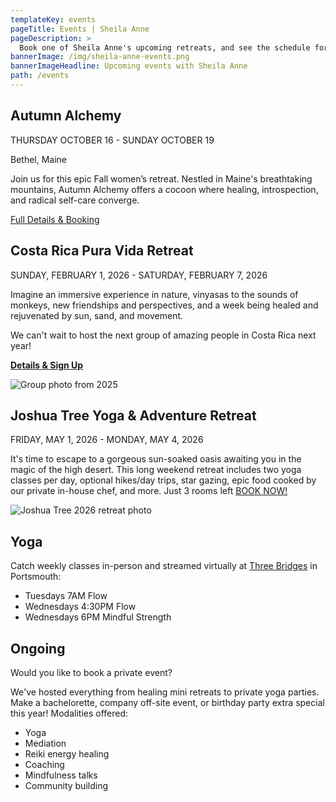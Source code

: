 ```yaml
---
templateKey: events
pageTitle: Events | Sheila Anne
pageDescription: >
  Book one of Sheila Anne's upcoming retreats, and see the schedule for future programs being offered. Don't miss out!
bannerImage: /img/sheila-anne-events.png
bannerImageHeadline: Upcoming events with Sheila Anne
path: /events
---
```


## Autumn Alchemy

THURSDAY OCTOBER 16 - SUNDAY OCTOBER 19

Bethel, Maine

Join us for this epic Fall women’s retreat. Nestled in Maine's breathtaking mountains, Autumn Alchemy offers a cocoon where healing, introspection, and radical self-care converge.

[Full Details & Booking](/autumn-alchemy/)

## Costa Rica Pura Vida Retreat

SUNDAY, FEBRUARY 1, 2026 - SATURDAY, FEBRUARY 7, 2026

Imagine an immersive experience in nature, vinyasas to the sounds of monkeys, new friendships and perspectives, and a week being healed and rejuvenated by sun, sand, and movement.

We can't wait to host the next group of amazing people in Costa Rica next year!

**[Details & Sign Up](/pura-vida-retreat/)**

![Group photo from 2025](/img/pura-vida-2025-group.jpg "Group photo from 2025")

## Joshua Tree Yoga & Adventure Retreat

FRIDAY, MAY 1, 2026 - MONDAY, MAY 4, 2026

It's time to escape to a gorgeous sun-soaked oasis awaiting you in the magic of the high desert. This long weekend retreat includes two yoga classes per day, optional hikes/day trips, star gazing, epic food cooked by our private in-house chef, and more. Just 3 rooms left [BOOK NOW!](https://www.saraholesonyoga.com/joshuatree-retreat)

![Joshua Tree 2026 retreat photo](/img/joshua-tree-2026-retreat.jpg "Imagine relaxing by the fire in Joshua Tree with us!")

## Yoga

Catch weekly classes in-person and streamed virtually at [Three Bridges](https://www.3bridgesyoga.com/) in Portsmouth:

- Tuesdays 7AM Flow
- Wednesdays 4:30PM Flow
- Wednesdays 6PM Mindful Strength

## Ongoing

Would you like to book a private event?

We've hosted everything from healing mini retreats to private yoga parties. Make a bachelorette, company off-site event, or birthday party extra special this year! Modalities offered:

- Yoga
- Mediation
- Reiki energy healing
- Coaching
- Mindfulness talks
- Community building
